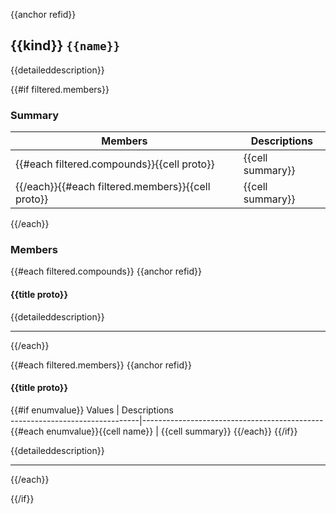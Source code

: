 {{anchor refid}}

## {{kind}} `{{name}}` 

{{detaileddescription}}

{{#if filtered.members}}

### Summary

 Members                        | Descriptions                                
--------------------------------|---------------------------------------------
{{#each filtered.compounds}}{{cell proto}}        | {{cell summary}}
{{/each}}{{#each filtered.members}}{{cell proto}} | {{cell summary}}
{{/each}}

### Members

{{#each filtered.compounds}}
{{anchor refid}}

#### {{title proto}} 

{{detaileddescription}}

-----------------------------------

{{/each}}

{{#each filtered.members}}
{{anchor refid}}

#### {{title proto}}

{{#if enumvalue}}
 Values                         | Descriptions                                
--------------------------------|---------------------------------------------
{{#each enumvalue}}{{cell name}}            | {{cell summary}}
{{/each}}
{{/if}}

{{detaileddescription}}

-----------------------------------

{{/each}}

{{/if}}

